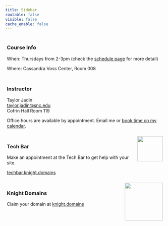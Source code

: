 ```yaml
---
title: Sidebar
routable: false
visible: false
cache_enable: false
---
```

<div style="
  padding: 5px;">
<h3>Course Info</h3>
<p>When: Thursdays from 2-3pm (check the <a href="/schedule">schedule page</a> for more detail)</p>
<p>Where: Cassandra Voss Center, Room 008</p>
</div>

<div style="
  padding: 5px;">
<h3>Instructor</h3>
<p>
Taylor Jadin <br>
<a href="mailto:taylor.jadin@snc.edu">taylor.jadin@snc.edu</a> <br>
Cofrin Hall Room 119
</p>
<p>
Office hours are available by appointment. Email me or <a href="https://www.meetingbird.com/l/taylorjadin/digciz">book time on my calendar</a>.
</p>
</div>

<div style="
  padding: 5px;">
<img src="/user/pages/sidebar/techbar.png" style="width:80px;float:right;">
<h3>Tech Bar</h3>
<p>Make an appointment at the Tech Bar to get help with your site.</p>
<p> <a href="https://techbar.knight.domains">techbar.knight.domains</a> </p>
</div>

<div style="
  padding: 5px;">
<img src="/user/pages/sidebar/knightdomains.png" style="width:120px;float:right;">
<h3>Knight Domains</h3>
<p>Claim your domain at <a href="https://knight.domains">knight.domains</a></p>
</div>
